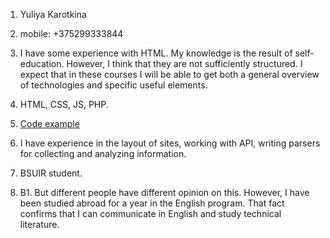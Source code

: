 1. Yuliya Karotkina

2. mobile: +375299333844

3. I have some experience with HTML. My knowledge is the result of self-education. However, I think that they are not sufficiently structured. I expect that in these courses I will be able to get both a general overview of technologies and specific useful elements.

4. HTML, CSS, JS, PHP.

5. [Code example](https://github.com/julia-korotkina)

6. I have experience  in the layout of sites, working with API, writing parsers for collecting and analyzing information.

7. BSUIR student.

8. B1. But different people have different opinion on this. However, I have been  studied abroad for a year in the English program. That fact confirms that I can communicate in English and study technical literature.